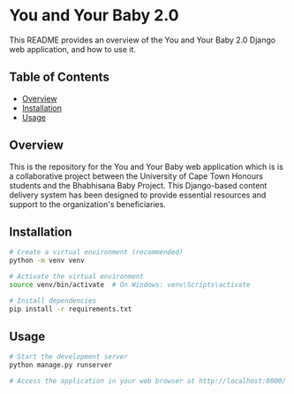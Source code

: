 # You and Your Baby 2.0

This README provides an overview of the You and Your Baby 2.0 Django web application, and how to use it.

## Table of Contents

- [Overview](#overview)
- [Installation](#installation)
- [Usage](#usage)

## Overview

This is the repository for the You and Your Baby web application which is is a collaborative project between the University of Cape Town Honours students and the Bhabhisana Baby Project. This Django-based content delivery system has been designed to provide essential resources and support to the organization's beneficiaries.

## Installation
```bash
# Create a virtual environment (recommended)
python -m venv venv

# Activate the virtual environment
source venv/bin/activate  # On Windows: venv\Scripts\activate

# Install dependencies
pip install -r requirements.txt
```

## Usage

```bash
# Start the development server
python manage.py runserver

# Access the application in your web browser at http://localhost:8000/
```



